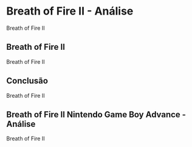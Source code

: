 ---
---

# Breath of Fire II - Análise

Breath of Fire II

## Breath of Fire II

Breath of Fire II

## Conclusão

Breath of Fire II

## Breath of Fire II Nintendo Game Boy Advance - Análise

Breath of Fire II

